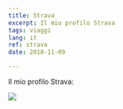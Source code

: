 ```yaml
---
title: Strava
excerpt: Il mio profilo Strava
tags: viaggi
lang: it
ref: strava
date: 2018-11-09

---
```


Il mio profilo Strava:

<a href="https://veloviewer.com/athlete/19182905/"><img src="https://veloviewer.com/SigImage/124e572/1/5/M/p/abcdefghij.png"></a>

